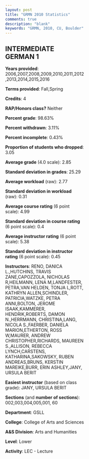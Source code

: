 ```yaml
---
layout: post
title: "GRMN 2010 Statistics"
comments: true
description: "blank"
keywords: "GRMN, 2010, CU, Boulder"
--- 
```

<head>
<script src="https://ajax.googleapis.com/ajax/libs/jquery/2.1.3/jquery.min.js"></script>
<script src="https://dl.dropboxusercontent.com/s/pc42nxpaw1ea4o9/highcharts.js?dl=0"></script>
<!-- <script src="../assets/js/highcharts.js"></script> -->
<style type="text/css">@font-face {
	font-family: "Bebas Neue";
	src: url(https://www.filehosting.org/file/details/544349/BebasNeue%20Regular.otf) format("opentype");
	}
	h1.Bebas { 
		font-family: "Bebas Neue", Verdana, Tahoma;
	}
</style>
</head>
<body>
	<div id="container" style="float: right; width: 45%; height: 88%; margin-left: 2.5%; margin-right: 2.5%;"></div>
	<script language="JavaScript">
		$(document).ready(function() {
		var chart = {type: 'column'};
		var title = {text: 'Grade Distribution'};
		var xAxis = {categories: ['A','B','C','D','F'],crosshair: true};
		var yAxis = {min: 0,title: {text: 'Percentage'}};
		var tooltip = {headerFormat: '<center><b><span style="font-size:20px">{point.key}</span></b></center>',
		               pointFormat: '<td style="padding:0"><b>{point.y:.1f}%</b></td>',
		               footerFormat: '</table>',shared: true,useHTML: true};
		var plotOptions = {column: {pointPadding: 0.0,borderWidth: 0}};  
		var credits = {enabled: false};var series= [{name: 'Percent',data: [23.35,46.91,24.38,3.09,2.26,]}];
		var json = {};
		json.chart = chart;
		json.title = title;
		json.tooltip = tooltip;
		json.xAxis = xAxis;
		json.yAxis = yAxis;  
		json.series = series;
		json.plotOptions = plotOptions;  
		json.credits = credits;
		$('#container').highcharts(json);
	});
	</script>
</body>
			   
## INTERMEDIATE GERMAN 1

**Years provided**: 2006,2007,2008,2009,2010,2011,2012,2013,2014,2015,2016

**Terms provided**: Fall,Spring

**Credits**: 4

**RAP/Honors class?** Neither

**Percent grade**: 98.63%

**Percent withdrawn**: 3.11%

**Percent incomplete**: 0.43%

**Proportion of students who dropped**: 3.05

**Average grade** (4.0 scale): 2.85

**Standard deviation in grades**: 25.29

**Average workload** (raw): 2.77

**Standard deviation in workload** (raw): 0.31

**Average course rating** (6 point scale): 4.99

**Standard deviation in course rating** (6 point scale): 0.4

**Average instructor rating** (6 point scale): 5.38

**Standard deviation in instructor rating** (6 point scale): 0.45

**Instructors**: RENO, DANICA L.,HUTCHINS, TRAVIS ZANE,CAPOZZOLA, NICHOLAS R,HEILMANN, LENA M,LANDFESTER, PETRA,VAN HELDEN, TONJA L,ROTT, KATHRYN ALLEN,SCHINDLER, PATRICIA,WATZKE, PETRA ANNI,BOLTON, JEROME ISAAK,KAMMERER, HENDRIK,ROBERTS, DAMON N.,HERRMANN, CHRISTINA,LANG, NICOLA S.,FAERBER, DANIELA MARION,ETHERTON, ROSS W,MAURER, ANDREW CHRISTOPHER,RICHARDS, MAUREEN S.,ALLISON, REBECCA LYNCH,CARSTENS, KATHARINA,SAKOWSKY, RUBEN ANDREAS,BRUNS, KERSTIN MAREIKE,BURR, ERIN ASHLEY,JANY, URSULA BERIT

**Easiest instructor** (based on class grade): JANY, URSULA BERIT

**Sections** (and **number of sections**): 002,003,004,005,001, 60

**Department**: GSLL

**College**: College of Arts and Sciences

**A&S Division**: Arts and Humanities

**Level**: Lower

**Activity**: LEC - Lecture